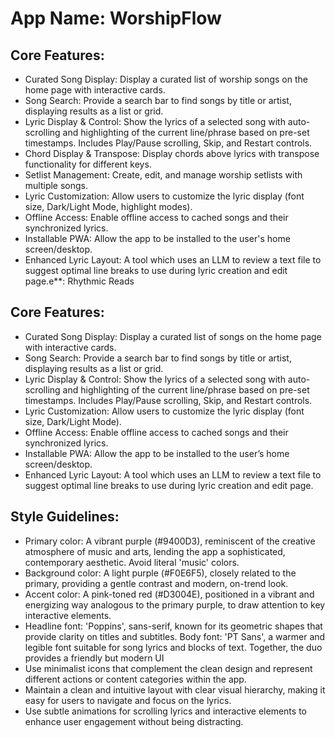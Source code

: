 # **App Name**: WorshipFlow

## Core Features:

- Curated Song Display: Display a curated list of worship songs on the home page with interactive cards.
- Song Search: Provide a search bar to find songs by title or artist, displaying results as a list or grid.
- Lyric Display & Control: Show the lyrics of a selected song with auto-scrolling and highlighting of the current line/phrase based on pre-set timestamps. Includes Play/Pause scrolling, Skip, and Restart controls.
- Chord Display & Transpose: Display chords above lyrics with transpose functionality for different keys.
- Setlist Management: Create, edit, and manage worship setlists with multiple songs.
- Lyric Customization: Allow users to customize the lyric display (font size, Dark/Light Mode, highlight modes).
- Offline Access: Enable offline access to cached songs and their synchronized lyrics.
- Installable PWA: Allow the app to be installed to the user's home screen/desktop.
- Enhanced Lyric Layout: A tool which uses an LLM to review a text file to suggest optimal line breaks to use during lyric creation and edit page.e\*\*: Rhythmic Reads

## Core Features:

- Curated Song Display: Display a curated list of songs on the home page with interactive cards.
- Song Search: Provide a search bar to find songs by title or artist, displaying results as a list or grid.
- Lyric Display & Control: Show the lyrics of a selected song with auto-scrolling and highlighting of the current line/phrase based on pre-set timestamps. Includes Play/Pause scrolling, Skip, and Restart controls.
- Lyric Customization: Allow users to customize the lyric display (font size, Dark/Light Mode).
- Offline Access: Enable offline access to cached songs and their synchronized lyrics.
- Installable PWA: Allow the app to be installed to the user’s home screen/desktop.
- Enhanced Lyric Layout: A tool which uses an LLM to review a text file to suggest optimal line breaks to use during lyric creation and edit page.

## Style Guidelines:

- Primary color: A vibrant purple (#9400D3), reminiscent of the creative atmosphere of music and arts, lending the app a sophisticated, contemporary aesthetic. Avoid literal 'music' colors.
- Background color: A light purple (#F0E6F5), closely related to the primary, providing a gentle contrast and modern, on-trend look.
- Accent color: A pink-toned red (#D3004E), positioned in a vibrant and energizing way analogous to the primary purple, to draw attention to key interactive elements.
- Headline font: 'Poppins', sans-serif, known for its geometric shapes that provide clarity on titles and subtitles. Body font: 'PT Sans', a warmer and legible font suitable for song lyrics and blocks of text. Together, the duo provides a friendly but modern UI
- Use minimalist icons that complement the clean design and represent different actions or content categories within the app.
- Maintain a clean and intuitive layout with clear visual hierarchy, making it easy for users to navigate and focus on the lyrics.
- Use subtle animations for scrolling lyrics and interactive elements to enhance user engagement without being distracting.
